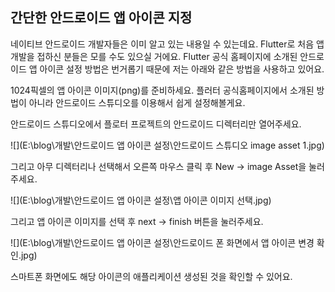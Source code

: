## 간단한 안드로이드 앱 아이콘 지정

네이티브 안드로이드 개발자들은 이미 알고 있는 내용일 수 있는데요. Flutter로 처음 앱 개발을 접하신 분들은 모를 수도 있으실 거에요. Flutter 공식 홈페이지에 소개된 안드로이드 앱 아이콘 설정 방법은 번거롭기 때문에 저는 아래와 같은 방법을 사용하고 있어요.

1024픽셀의 앱 아이콘 이미지(png)를 준비하세요. 플러터 공식홈페이지에서 소개된 방법이 아니라 안드로이드 스튜디오를 이용해서 쉽게 설정해볼게요.

안드로이드 스튜디오에서 플로터 프로젝트의 안드로이드 디렉터리만 열어주세요. 

![](E:\blog\개발\안드로이드 앱 아이콘 설정\안드로이드 스튜디오 image asset 1.jpg)

그리고 아무 디렉터리나 선택해서 오른쪽 마우스 클릭 후 New -> image Asset을 눌러주세요.

![](E:\blog\개발\안드로이드 앱 아이콘 설정\앱 아이콘 이미지 선택.jpg)

그리고 앱 아이콘 이미지를 선택 후 next -> finish 버튼을 눌러주세요.

![](E:\blog\개발\안드로이드 앱 아이콘 설정\안드로이드 폰 화면에서 앱 아이콘 변경 확인.jpg)

스마트폰 화면에도 해당 아이콘의 애플리케이션 생성된 것을 확인할 수 있어요.